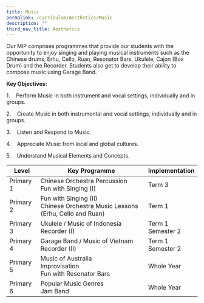 ```yaml
---
title: Music
permalink: /curriculum/Aesthetics/Music
description: ""
third_nav_title: Aesthetics
---
```

Our MIP comprises programmes that provide our students with the opportunity to enjoy singing and playing musical instruments such as the Chinese drums, Erhu, Cello, Ruan, Resonator Bars, Ukulele, Cajon (Box Drum) and the Recorder. Students also get to develop their ability to compose music using Garage Band.

**Key Objectives:** 

1.    Perform Music in both instrument and vocal settings, individually and in groups.

2.    Create Music in both instrumental and vocal settings, individually and in groups.

3.    Listen and Respond to Music.

4.    Appreciate Music from local and global cultures.

5.    Understand Musical Elements and Concepts.


| Level | Key Programme | Implementation |
| -------- | -------- | -------- |
| Primary 1     | Chinese Orchestra Percussion<br>Fun with Singing (I)     | Term 3    |
|Primary 2|Fun with Singing (II)<br>Chinese Orchestra Music Lessons (Erhu, Cello and Ruan)|Term 1|
|Primary 3|Ukulele / Music of Indonesia<br>Recorder (I)|Term 1<br>Semester 2|
|Primary 4|Garage Band / Music of Vietnam<br>Recorder (II)|Term 1<br>Semester 2|
Primary 5|Music of Australia<br>Improvisation<br>Fun with Resonator Bars|Whole Year
|Primary 6|Popular Music Genres<br>Jam Band|Whole Year
